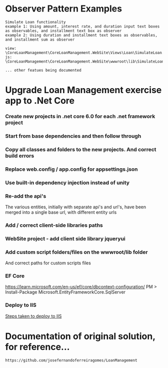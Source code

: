 # Observer Pattern Examples
	Simulate Loan functionality
	example 1: Using amount, interest rate, and duration input text boxes as observables, and installment text box as observer
	example 2: Using duration and installment text boxes as observables, and installment sum as observer

	view:
	\CoreLoanManagement\CoreLoanManagement.WebSite\Views\Loan\SimulateLoan.cshtml
	js:	
	\CoreLoanManagement\CoreLoanManagement.WebSite\wwwroot\lib\SimulateLoan\SimulateLoan.js

	... other featues being documented

# Upgrade Loan Management exercise app to .Net Core

### Create new projects in .net core 6.0 for each .net framework project

### Start from base dependencies and then follow through

### Copy all classes and folders to the new projects. And correct build errors

### Replace web.config / app.config for appsettings.json

### Use built-in dependency injection instead of unity

### Re-add the api's
The various entities, initially with separate api's and url's, have been merged into a single base url, with different entity urls

### Add / correct client-side libraries paths

### WebSite project - add client side library jqueryui

### Add custom script folders/files on the wwwroot/lib folder
And correct paths for custom scripts files

### EF Core
https://learn.microsoft.com/en-us/ef/core/dbcontext-configuration/
      PM > Install-Package Microsoft.EntityFrameworkCore.SqlServer

### Deploy to IIS
[Steps taken to deploy to IIS](DeployToIIs.md)

# Documentation of original solution, for reference...
	
	https://github.com/josefernandoferreiragomes/LoanManagement
